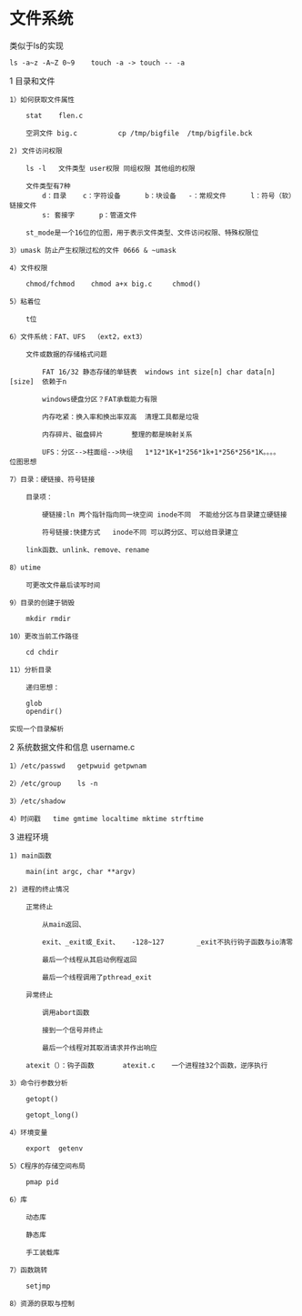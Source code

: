 # 文件系统

类似于ls的实现

    ls -a~z -A~Z 0~9    touch -a -> touch -- -a

1 目录和文件

    1）如何获取文件属性
        
        stat    flen.c  
        
        空洞文件 big.c          cp /tmp/bigfile  /tmp/bigfile.bck
    
    2) 文件访问权限
    
        ls -l   文件类型 user权限 同组权限 其他组的权限 
        
        文件类型有7种 
            d：目录    c：字符设备      b：块设备   -：常规文件      l：符号（软）链接文件
            s: 套接字      p：管道文件
            
        st_mode是一个16位的位图，用于表示文件类型、文件访问权限、特殊权限位
    
    3）umask 防止产生权限过松的文件 0666 & ~umask
        
    4）文件权限
    
        chmod/fchmod    chmod a+x big.c     chmod()
    
    5）粘着位
    
        t位
    
    6）文件系统：FAT、UFS  （ext2，ext3）
    
        文件或数据的存储格式问题
        
            FAT 16/32 静态存储的单链表  windows int size[n] char data[n][size]  依赖于n
            
            windows硬盘分区？FAT承载能力有限   
            
            内存吃紧：换入率和换出率双高  清理工具都是垃圾
            
            内存碎片、磁盘碎片       整理的都是映射关系
            
            UFS：分区-->柱面组-->块组   1*12*1K+1*256*1k+1*256*256*1K。。。。   位图思想
    
    7）目录：硬链接、符号链接
    
        目录项：
            
            硬链接:ln 两个指针指向同一块空间 inode不同  不能给分区与目录建立硬链接         
            
            符号链接:快捷方式   inode不同 可以跨分区、可以给目录建立
           
        link函数、unlink、remove、rename
        
    8）utime
    
        可更改文件最后读写时间
    
    9）目录的创建于销毁
    
        mkdir rmdir
    
    10）更改当前工作路径
    
        cd chdir
    
    11）分析目录
    
        递归思想：
        
        glob
        opendir()
    
    实现一个目录解析

2 系统数据文件和信息 username.c

    1）/etc/passwd   getpwuid getpwnam
    
    2）/etc/group    ls -n
    
    3）/etc/shadow
    
    4）时间戳   time gmtime localtime mktime strftime

3 进程环境

    1) main函数
    
        main(int argc, char **argv)
    
    2) 进程的终止情况
        
        正常终止    
        
            从main返回、
            
            exit、_exit或_Exit、   -128~127        _exit不执行钩子函数与io清零
            
            最后一个线程从其启动例程返回
            
            最后一个线程调用了pthread_exit
        
        异常终止
        
            调用abort函数 
            
            接到一个信号并终止
            
            最后一个线程对其取消请求并作出响应 
            
        atexit（）：钩子函数       atexit.c    一个进程挂32个函数，逆序执行
    
    3）命令行参数分析
    
        getopt()
        
        getopt_long()
    
    4）环境变量
    
        export  getenv
    
    5）C程序的存储空间布局
    
        pmap pid
    
    6）库
    
        动态库
        
        静态库
        
        手工装载库
    
    7）函数跳转
    
        setjmp
    
    8）资源的获取与控制